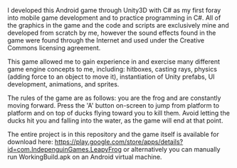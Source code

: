 I developed this Android game through Unity3D with C# as my first foray into mobile game development and to practice programming in C#. All of the graphics in the game and the code and scripts are exclusively mine and developed from scratch by me, however the sound effects found in the game were found through the Internet and used under the Creative Commons licensing agreement.

This game allowed me to gain experience in and exercise many different game engine concepts to me, including: hitboxes, casting rays, physics (adding force to an object to move it), instantiation of Unity prefabs, UI development, animations, and sprites.

The rules of the game are as follows: you are the frog and are constantly moving forward. Press the 'A' button on-screen to jump from platform to platform and on top of ducks flying toward you to kill them. Avoid letting the ducks hit you and falling into the water, as the game will end at that point.

The entire project is in this repository and the game itself is available for download here: https://play.google.com/store/apps/details?id=com.IndepenguinGames.LeapyFrog or alternatively you can manually run WorkingBuild.apk on an Android virtual machine.
